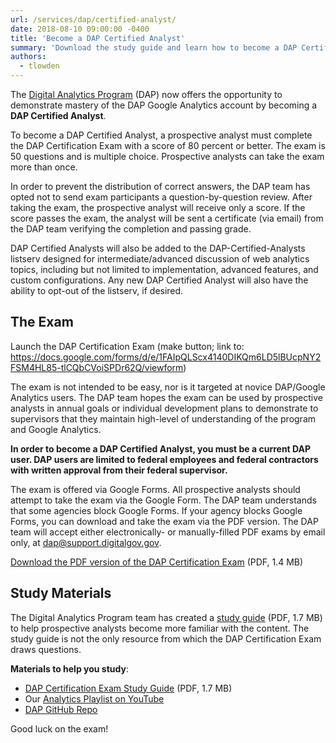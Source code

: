 ```yaml
---
url: /services/dap/certified-analyst/
date: 2018-08-10 09:00:00 -0400
title: 'Become a DAP Certified Analyst'
summary: 'Download the study guide and learn how to become a DAP Certified Analyst at your federal agency.'
authors:
  - tlowden
---
```


The [Digital Analytics Program](https://digital.gov/services/dap/) (DAP) now offers the opportunity to demonstrate mastery of the DAP Google Analytics account by becoming a **DAP Certified Analyst**. 

To become a DAP Certified Analyst, a prospective analyst must complete the DAP Certification Exam with a score of 80 percent or better. The exam is 50 questions and is multiple choice. Prospective analysts can take the exam more than once.

In order to prevent the distribution of correct answers, the DAP team has opted not to send exam participants a question-by-question review. After taking the exam, the prospective analyst will receive only a score. If the score passes the exam, the analyst will be sent a certificate (via email) from the DAP team verifying the completion and passing grade.

DAP Certified Analysts will also be added to the DAP-Certified-Analysts listserv designed for intermediate/advanced discussion of web analytics topics, including but not limited to implementation, advanced features, and custom configurations. Any new DAP Certified Analyst will also have the ability to opt-out of the listserv, if desired.

## The Exam

Launch the DAP Certification Exam (make button; link to: https://docs.google.com/forms/d/e/1FAIpQLScx4140DIKQm6LD5lBUcpNY2FSM4HL85-tlCQbCVoiSPDr62Q/viewform)

The exam is not intended to be easy, nor is it targeted at novice DAP/Google Analytics users. The DAP team hopes the exam can be used by prospective analysts in annual goals or individual development plans to demonstrate to supervisors that they maintain high-level of understanding of the program and Google Analytics.

**In order to become a DAP Certified Analyst, you must be a current DAP user. DAP users are limited to federal employees and federal contractors with written approval from their federal supervisor.**

The exam is offered via Google Forms. All prospective analysts should attempt to take the exam via the Google Form. The DAP team understands that some agencies block Google Forms. If your agency blocks Google Forms, you can download and take the exam via the PDF version. The DAP team will accept either electronically- or manually-filled PDF exams by email only, at dap@support.digitalgov.gov.

[Download the PDF version of the DAP Certification Exam](https://github.com/digital-analytics-program/gov-wide-code/blob/master/documentation/Certified_Analyst_Exam_PDF.pdf) (PDF, 1.4 MB)

## Study Materials

The Digital Analytics Program team has created a [study guide](https://github.com/digital-analytics-program/gov-wide-code/blob/master/documentation/Certified_Analyst_Study_Guide.pdf) (PDF, 1.7 MB) to help prospective analysts become more familiar with the content. The study guide is not the only resource from which the DAP Certification Exam draws questions.

**Materials to help you study**:

- [DAP Certification Exam Study Guide](https://github.com/digital-analytics-program/gov-wide-code/blob/master/documentation/Certified_Analyst_Study_Guide.pdf) (PDF, 1.7 MB) 
- Our [Analytics Playlist on YouTube](https://www.youtube.com/playlist?list=PLd9b-GuOJ3nFwlyvLFUtmDpYFKezhot8P) 
- [DAP GitHub Repo](https://github.com/digital-analytics-program/gov-wide-code)

Good luck on the exam!
